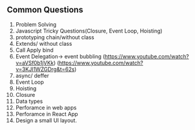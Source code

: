 ## Common Questions

1. Problem Solving
2. Javascript Tricky Questions(Closure, Event Loop, Hoisting)
3. prototyping chain/without class
4. Extends/ without class
5. Call Apply bind
6. Event Delegation-> event bubbling 
  (https://www.youtube.com/watch?v=aVSf0b1jVKk) (https://www.youtube.com/watch?v=3KJI1WZGDrg&t=62s)
8. async/ deffer
9. Event Loop
10. Hoisting
11. Closure
12. Data types
13. Perforamce in web apps
14. Perforamce in React App
15. Design a small UI layout.
